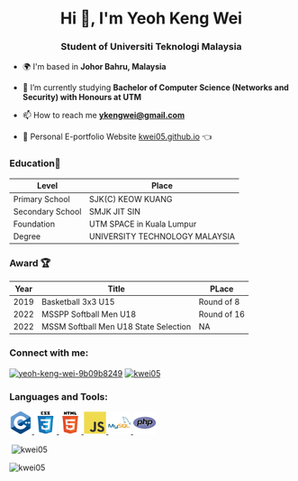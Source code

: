 <h1 align="center">Hi 👋, I'm Yeoh Keng Wei</h1>
<h3 align="center">Student of Universiti Teknologi Malaysia</h3>

- 🌍 I'm based in **Johor Bahru, Malaysia**

- 🌱 I’m currently studying **Bachelor of Computer Science (Networks and Security) with Honours at UTM**

- 📫 How to reach me **ykengwei@gmail.com**

- 📄 Personal E-portfolio Website [kwei05.github.io](https://kwei05.github.io/) 👈

### Education📖
| Level | Place |
| ----------- | ----------- |
| Primary School | SJK(C) KEOW KUANG |
| Secondary School | SMJK JIT SIN |
| Foundation | UTM SPACE in Kuala Lumpur |
| Degree | UNIVERSITY TECHNOLOGY MALAYSIA |

### Award 🏆
| Year | Title | PLace |
| ----------- | ----------- | ----------- |
| 2019 | Basketball 3x3 U15 | Round of 8 |
| 2022 | MSSPP Softball Men U18 | Round of 16 |
| 2022 | MSSM Softball Men U18 State Selection | NA |

<h3 align="left">Connect with me:</h3>
<p align="left">
<a href="https://linkedin.com/in/yeoh-keng-wei-9b09b8249" target="blank"><img align="center" src="https://raw.githubusercontent.com/rahuldkjain/github-profile-readme-generator/master/src/images/icons/Social/linked-in-alt.svg" alt="yeoh-keng-wei-9b09b8249" height="30" width="40" /></a>
<a href="https://instagram.com/kwei05" target="blank"><img align="center" src="https://raw.githubusercontent.com/rahuldkjain/github-profile-readme-generator/master/src/images/icons/Social/instagram.svg" alt="kwei05" height="30" width="40" /></a>
</p>

<h3 align="left">Languages and Tools:</h3>
<p align="left"> <a href="https://www.w3schools.com/cpp/" target="_blank" rel="noreferrer"> <img src="https://raw.githubusercontent.com/devicons/devicon/master/icons/cplusplus/cplusplus-original.svg" alt="cplusplus" width="40" height="40"/> </a> <a href="https://www.w3schools.com/css/" target="_blank" rel="noreferrer"> <img src="https://raw.githubusercontent.com/devicons/devicon/master/icons/css3/css3-original-wordmark.svg" alt="css3" width="40" height="40"/> </a> <a href="https://www.w3.org/html/" target="_blank" rel="noreferrer"> <img src="https://raw.githubusercontent.com/devicons/devicon/master/icons/html5/html5-original-wordmark.svg" alt="html5" width="40" height="40"/> </a> <a href="https://developer.mozilla.org/en-US/docs/Web/JavaScript" target="_blank" rel="noreferrer"> <img src="https://raw.githubusercontent.com/devicons/devicon/master/icons/javascript/javascript-original.svg" alt="javascript" width="40" height="40"/> </a> <a href="https://www.mysql.com/" target="_blank" rel="noreferrer"> <img src="https://raw.githubusercontent.com/devicons/devicon/master/icons/mysql/mysql-original-wordmark.svg" alt="mysql" width="40" height="40"/> </a> <a href="https://www.php.net" target="_blank" rel="noreferrer"> <img src="https://raw.githubusercontent.com/devicons/devicon/master/icons/php/php-original.svg" alt="php" width="40" height="40"/> </a> </p>

<p>&nbsp;<img align="center" src="https://github-readme-stats.vercel.app/api?username=kwei05&show_icons=true&locale=en" alt="kwei05" /></p>

<p><img align="center" src="https://github-readme-streak-stats.herokuapp.com/?user=kwei05&" alt="kwei05" /></p>
